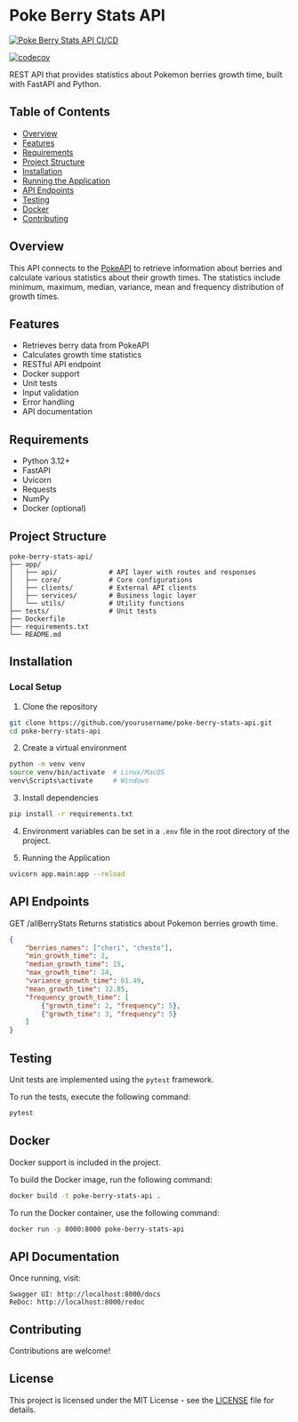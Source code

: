 # Poke Berry Stats API
[![Poke Berry Stats API CI/CD](https://github.com/davidgg090/poke-berry-stats-api-/actions/workflows/main.yml/badge.svg)](https://github.com/davidgg090/poke-berry-stats-api-/actions/workflows/main.yml)

[![codecov](https://codecov.io/gh/davidgg090/poke-berry-stats-api-/branch/main/graph/badge.svg?token=PX0UX2K36A)](https://codecov.io/gh/davidgg090/poke-berry-stats-api-)

REST API that provides statistics about Pokemon berries growth time, built with FastAPI and Python.

## Table of Contents
- [Overview](#overview)
- [Features](#features)
- [Requirements](#requirements)
- [Project Structure](#project-structure)
- [Installation](#installation)
- [Running the Application](#running-the-application)
- [API Endpoints](#api-endpoints)
- [Testing](#testing)
- [Docker](#docker)
- [Contributing](#contributing)

## Overview
This API connects to the [PokeAPI](https://pokeapi.co/) to retrieve information about berries and calculate various statistics about their growth times. The statistics include minimum, maximum, median, variance, mean and frequency distribution of growth times.

## Features
- Retrieves berry data from PokeAPI
- Calculates growth time statistics
- RESTful API endpoint
- Docker support
- Unit tests
- Input validation
- Error handling
- API documentation

## Requirements
- Python 3.12+
- FastAPI
- Uvicorn
- Requests
- NumPy
- Docker (optional)

## Project Structure

    poke-berry-stats-api/
    ├── app/
    │   ├── api/             # API layer with routes and responses
    │   ├── core/            # Core configurations
    │   ├── clients/         # External API clients
    │   ├── services/        # Business logic layer
    │   └── utils/           # Utility functions
    ├── tests/               # Unit tests
    ├── Dockerfile
    ├── requirements.txt
    └── README.md

## Installation

### Local Setup
1. Clone the repository
```bash
git clone https://github.com/yourusername/poke-berry-stats-api.git
cd poke-berry-stats-api
```
2. Create a virtual environment
```bash
python -m venv venv
source venv/bin/activate  # Linux/MacOS
venv\Scripts\activate     # Windows
```
3. Install dependencies
```bash
pip install -r requirements.txt
```

4. Environment variables can be set in a `.env` file in the root directory of the project.

5. Running the Application
```bash
uvicorn app.main:app --reload
```


## API Endpoints
GET /allBerryStats
Returns statistics about Pokemon berries growth time.

```json
{
    "berries_names": ["cheri", "chesto"],
    "min_growth_time": 2,
    "median_growth_time": 15,
    "max_growth_time": 24,
    "variance_growth_time": 61.49,
    "mean_growth_time": 12.85,
    "frequency_growth_time": [
        {"growth_time": 2, "frequency": 5},
        {"growth_time": 3, "frequency": 5}
    ]
}
```

## Testing
Unit tests are implemented using the `pytest` framework.

To run the tests, execute the following command:
```bash
pytest
```

## Docker
Docker support is included in the project.

To build the Docker image, run the following command:
```bash
docker build -t poke-berry-stats-api .
```

To run the Docker container, use the following command:
```bash
docker run -p 8000:8000 poke-berry-stats-api
```

## API Documentation
Once running, visit:
```
Swagger UI: http://localhost:8000/docs
ReDoc: http://localhost:8000/redoc
```

## Contributing
Contributions are welcome!

## License
This project is licensed under the MIT License - see the [LICENSE](LICENSE) file for details.